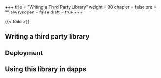 +++
title = "Writing a Third Party Library"
weight = 90
chapter = false
pre = ""
alwaysopen = false
draft = true
+++

{{< todo >}}

## Writing a third party library

## Deployment

## Using this library in dapps
